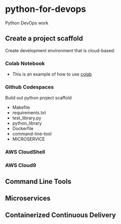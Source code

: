 # python-for-devops
Python DevOps work

## Create a project scaffold

Create development environment that is cloud-based:
### Colab Notebook

* This is an example of how to use [colab](https://github.com/magallardo/python-for-devops/blob/main/getting_started_python.ipynb)


### Github Codespaces

Build out python project scaffold

* Makefile
* requirements.txt
* test_library.py
* python_library
* Dockerfile
* command-line-tool
* MICROSERVICE


### AWS CloudShell
### AWS Cloud9


## Command Line Tools

## Microservices

## Containerized Continuous Delivery


